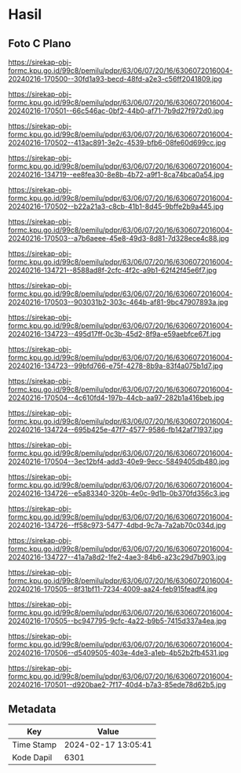 # Hasil

## Foto C Plano

https://sirekap-obj-formc.kpu.go.id/99c8/pemilu/pdpr/63/06/07/20/16/6306072016004-20240216-170500--30fd1a93-becd-48fd-a2e3-c56ff2041809.jpg

https://sirekap-obj-formc.kpu.go.id/99c8/pemilu/pdpr/63/06/07/20/16/6306072016004-20240216-170501--66c546ac-0bf2-44b0-af71-7b9d27f972d0.jpg

https://sirekap-obj-formc.kpu.go.id/99c8/pemilu/pdpr/63/06/07/20/16/6306072016004-20240216-170502--413ac891-3e2c-4539-bfb6-08fe60d699cc.jpg

https://sirekap-obj-formc.kpu.go.id/99c8/pemilu/pdpr/63/06/07/20/16/6306072016004-20240216-134719--ee8fea30-8e8b-4b72-a9f1-8ca74bca0a54.jpg

https://sirekap-obj-formc.kpu.go.id/99c8/pemilu/pdpr/63/06/07/20/16/6306072016004-20240216-170502--b22a21a3-c8cb-41b1-8d45-9bffe2b9a445.jpg

https://sirekap-obj-formc.kpu.go.id/99c8/pemilu/pdpr/63/06/07/20/16/6306072016004-20240216-170503--a7b6aeee-45e8-49d3-8d81-7d328ece4c88.jpg

https://sirekap-obj-formc.kpu.go.id/99c8/pemilu/pdpr/63/06/07/20/16/6306072016004-20240216-134721--8588ad8f-2cfc-4f2c-a9b1-62f42f45e6f7.jpg

https://sirekap-obj-formc.kpu.go.id/99c8/pemilu/pdpr/63/06/07/20/16/6306072016004-20240216-170503--903031b2-303c-464b-af81-9bc47907893a.jpg

https://sirekap-obj-formc.kpu.go.id/99c8/pemilu/pdpr/63/06/07/20/16/6306072016004-20240216-134723--495d17ff-0c3b-45d2-8f9a-e59aebfce67f.jpg

https://sirekap-obj-formc.kpu.go.id/99c8/pemilu/pdpr/63/06/07/20/16/6306072016004-20240216-134723--99bfd766-e75f-4278-8b9a-83f4a075b1d7.jpg

https://sirekap-obj-formc.kpu.go.id/99c8/pemilu/pdpr/63/06/07/20/16/6306072016004-20240216-170504--4c610fd4-197b-44cb-aa97-282b1a416beb.jpg

https://sirekap-obj-formc.kpu.go.id/99c8/pemilu/pdpr/63/06/07/20/16/6306072016004-20240216-134724--695b425e-47f7-4577-9586-fb142af71937.jpg

https://sirekap-obj-formc.kpu.go.id/99c8/pemilu/pdpr/63/06/07/20/16/6306072016004-20240216-170504--3ec12bf4-add3-40e9-9ecc-5849405db480.jpg

https://sirekap-obj-formc.kpu.go.id/99c8/pemilu/pdpr/63/06/07/20/16/6306072016004-20240216-134726--e5a83340-320b-4e0c-9d1b-0b370fd356c3.jpg

https://sirekap-obj-formc.kpu.go.id/99c8/pemilu/pdpr/63/06/07/20/16/6306072016004-20240216-134726--ff58c973-5477-4dbd-9c7a-7a2ab70c034d.jpg

https://sirekap-obj-formc.kpu.go.id/99c8/pemilu/pdpr/63/06/07/20/16/6306072016004-20240216-134727--41a7a8d2-1fe2-4ae3-84b6-a23c29d7b903.jpg

https://sirekap-obj-formc.kpu.go.id/99c8/pemilu/pdpr/63/06/07/20/16/6306072016004-20240216-170505--8f31bf11-7234-4009-aa24-feb915feadf4.jpg

https://sirekap-obj-formc.kpu.go.id/99c8/pemilu/pdpr/63/06/07/20/16/6306072016004-20240216-170505--bc947795-9cfc-4a22-b9b5-7415d337a4ea.jpg

https://sirekap-obj-formc.kpu.go.id/99c8/pemilu/pdpr/63/06/07/20/16/6306072016004-20240216-170506--d5409505-403e-4de3-a1eb-4b52b2fb4531.jpg

https://sirekap-obj-formc.kpu.go.id/99c8/pemilu/pdpr/63/06/07/20/16/6306072016004-20240216-170501--d920bae2-7f17-40d4-b7a3-85ede78d62b5.jpg


## Metadata

| Key        | Value               |
| ---------- | ------------------- |
| Time Stamp | 2024-02-17 13:05:41 |
| Kode Dapil | 6301                |



